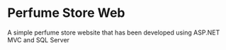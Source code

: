 # Perfume Store Web
A simple perfume store website that has been developed using ASP.NET MVC and SQL Server

